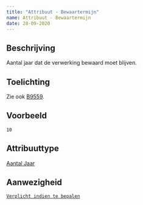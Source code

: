 ```yaml
---
title: "Attribuut - Bewaartermijn"
name: Attribuut - Bewaartermijn
date: 28-09-2020
---
```


## Beschrijving
Aantal jaar dat de verwerking bewaard moet blijven.

## Toelichting
Zie ook [B9559](../../achtergronddocumentatie/ontwerp/artefacten/9559.md).

## Voorbeeld
`10`

## Attribuuttype
[Aantal Jaar](../attribuuttypen/Aantal_jaar.md)

## Aanwezigheid
[`Verplicht indien te bepalen`](../../gegevenswoordenboek/readme.md#bijzondere-meta-attributen)
